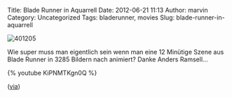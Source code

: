 Title: Blade Runner in Aquarrell
Date: 2012-06-21 11:13
Author: marvin
Category: Uncategorized
Tags: bladerunner, movies
Slug: blade-runner-in-aquarrell

![401205]({filename}/images/401205.png)

Wie super muss man eigentlich sein wenn man eine 12 Minütige Szene aus
Blade Runner in 3285 Bildern nach animiert? Danke Anders Ramsell...

{% youtube KiPNMTKgn0Q   %}

([via](http://boingboing.net/2012/06/20/watercolor-animation-of-blade.html))

